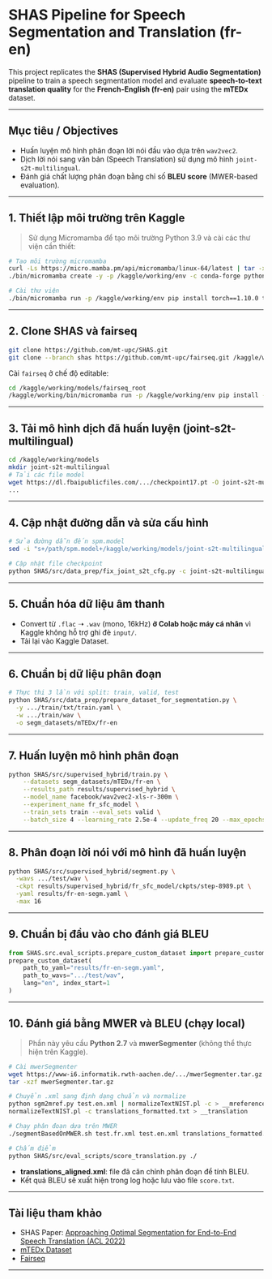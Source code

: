 # SHAS Pipeline for Speech Segmentation and Translation (fr-en)

This project replicates the **SHAS (Supervised Hybrid Audio Segmentation)** pipeline to train a speech segmentation model and evaluate **speech-to-text translation quality** for the **French-English (fr-en)** pair using the **mTEDx** dataset.

---

## Mục tiêu / Objectives

- Huấn luyện mô hình phân đoạn lời nói đầu vào dựa trên `wav2vec2`.
- Dịch lời nói sang văn bản (Speech Translation) sử dụng mô hình `joint-s2t-multilingual`.
- Đánh giá chất lượng phân đoạn bằng chỉ số **BLEU score** (MWER-based evaluation).

---

## 1. Thiết lập môi trường trên Kaggle

> Sử dụng Micromamba để tạo môi trường Python 3.9 và cài các thư viện cần thiết:

```bash
# Tạo môi trường micromamba
curl -Ls https://micro.mamba.pm/api/micromamba/linux-64/latest | tar -xvj bin/micromamba
./bin/micromamba create -y -p /kaggle/working/env -c conda-forge python=3.9.6

# Cài thư viện
./bin/micromamba run -p /kaggle/working/env pip install torch==1.10.0 torchaudio==0.10.0 ...
```

---

## 2. Clone SHAS và fairseq

```bash
git clone https://github.com/mt-upc/SHAS.git
git clone --branch shas https://github.com/mt-upc/fairseq.git /kaggle/working/models/fairseq_root
```

Cài `fairseq` ở chế độ editable:

```bash
cd /kaggle/working/models/fairseq_root
/kaggle/working/bin/micromamba run -p /kaggle/working/env pip install --editable ./
```

---

## 3. Tải mô hình dịch đã huấn luyện (joint-s2t-multilingual)

```bash
cd /kaggle/working/models
mkdir joint-s2t-multilingual
# Tải các file model
wget https://dl.fbaipublicfiles.com/.../checkpoint17.pt -O joint-s2t-multilingual/checkpoint17.pt
...
```

---

## 4. Cập nhật đường dẫn và sửa cấu hình

```bash
# Sửa đường dẫn đến spm.model
sed -i "s+/path/spm.model+/kaggle/working/models/joint-s2t-multilingual/spm.model+" .../config.yaml

# Cập nhật file checkpoint
python SHAS/src/data_prep/fix_joint_s2t_cfg.py -c joint-s2t-multilingual/checkpoint17.pt
```

---

## 5. Chuẩn hóa dữ liệu âm thanh

- Convert từ `.flac` ➝ `.wav` (mono, 16kHz) **ở Colab hoặc máy cá nhân** vì Kaggle không hỗ trợ ghi đè `input/`.
- Tải lại vào Kaggle Dataset.

---

## 6. Chuẩn bị dữ liệu phân đoạn

```bash
# Thực thi 3 lần với split: train, valid, test
python SHAS/src/data_prep/prepare_dataset_for_segmentation.py \
  -y .../train/txt/train.yaml \
  -w .../train/wav \
  -o segm_datasets/mTEDx/fr-en
```

---

## 7. Huấn luyện mô hình phân đoạn

```bash
python SHAS/src/supervised_hybrid/train.py \
    --datasets segm_datasets/mTEDx/fr-en \
    --results_path results/supervised_hybrid \
    --model_name facebook/wav2vec2-xls-r-300m \
    --experiment_name fr_sfc_model \
    --train_sets train --eval_sets valid \
    --batch_size 4 --learning_rate 2.5e-4 --update_freq 20 --max_epochs 1
```

---

## 8. Phân đoạn lời nói với mô hình đã huấn luyện

```bash
python SHAS/src/supervised_hybrid/segment.py \
  -wavs .../test/wav \
  -ckpt results/supervised_hybrid/fr_sfc_model/ckpts/step-8989.pt \
  -yaml results/fr-en-segm.yaml \
  -max 16
```

---

## 9. Chuẩn bị đầu vào cho đánh giá BLEU

```python
from SHAS.src.eval_scripts.prepare_custom_dataset import prepare_custom_dataset
prepare_custom_dataset(
    path_to_yaml="results/fr-en-segm.yaml",
    path_to_wavs=".../test/wav",
    lang="en", index_start=1
)
```

---

## 10. Đánh giá bằng MWER và BLEU (chạy local)

> Phần này yêu cầu **Python 2.7** và **mwerSegmenter** (không thể thực hiện trên Kaggle).

```bash
# Cài mwerSegmenter
wget https://www-i6.informatik.rwth-aachen.de/.../mwerSegmenter.tar.gz
tar -xzf mwerSegmenter.tar.gz

# Chuyển .xml sang định dạng chuẩn và normalize
python sgm2mref.py test.en.xml | normalizeTextNIST.pl -c > __mreference
normalizeTextNIST.pl -c translations_formatted.txt > __translation

# Chạy phân đoạn dựa trên MWER
./segmentBasedOnMWER.sh test.fr.xml test.en.xml translations_formatted.txt joint-s2t-multilingual en translations_aligned.xml normalize 1

# Chấm điểm
python SHAS/src/eval_scripts/score_translation.py ./
```

- **translations_aligned.xml**: file đã căn chỉnh phân đoạn để tính BLEU.
- Kết quả BLEU sẽ xuất hiện trong log hoặc lưu vào file `score.txt`.

---

## Tài liệu tham khảo

- SHAS Paper: [Approaching Optimal Segmentation for End-to-End Speech Translation (ACL 2022)](https://arxiv.org/abs/2202.04774)
- [mTEDx Dataset](https://www.openslr.org/100)
- [Fairseq](https://github.com/mt-upc/fairseq)

---

